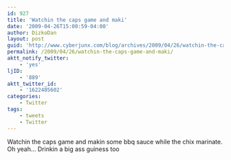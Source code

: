 ```yaml
---
id: 927
title: 'Watchin the caps game and maki'
date: '2009-04-26T15:00:59-04:00'
author: DizkoDan
layout: post
guid: 'http://www.cyberjunx.com/blog/archives/2009/04/26/watchin-the-caps-game-and-maki/'
permalink: /2009/04/26/watchin-the-caps-game-and-maki/
aktt_notify_twitter:
    - 'yes'
ljID:
    - '889'
aktt_twitter_id:
    - '1622405602'
categories:
    - Twitter
tags:
    - tweets
    - Twitter
---
```


Watchin the caps game and makin some bbq sauce while the chix marinate. Oh yeah… Drinkin a big ass guiness too